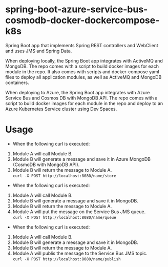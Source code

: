 # spring-boot-azure-service-bus-cosmodb-docker-dockercompose-k8s
Spring Boot app that implements Spring REST controllers and WebClient and uses JMS and Spring Data.

When deploying locally, the Spring Boot app integrates with ActiveMQ and MongoDB. The repo comes with a script to build docker images for each module in the repo. It also comes with scripts and docker-compose yaml files to deploy all application modules, as well as ActiveMQ and MongoDB containers.

When deploying to Azure, the Spring Boot app integrates with Azure Service Bus and Cosmos DB with MongoDB API. The repo comes with a script to build docker images for each module in the repo and deploy to an Azure Kubernetes Service cluster using Dev Spaces.

# Usage
* When the following curl is executed: 
1. Module A will call Module B. 
2. Module B will generate a message and save it in Azure MongoDB (CosmoDB with MongoDB API).
3. Module B will return the message to Module A. <br/>
```curl -X POST http://localhost:8080/name/store```

* When the following curl is executed: 
1. Module A will call Module B. 
2. Module B will generate a message and save it in MongoDB.
3. Module B will return the message to Module A.
4. Module A will put the message on the Service Bus JMS queue. <br/>
```curl -X POST http://localhost:8080/name/queue```

* When the following curl is executed:  
1. Module A will call Module B. 
2. Module B will generate a message and save it in MongoDB.
3. Module B will return the message to Module A.
4. Module A will publis the message to the Service Bus JMS topic. <br/>
```curl -X POST http://localhost:8080/name/publish```

